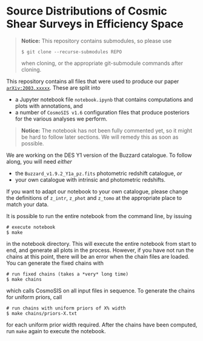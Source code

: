 Source Distributions of Cosmic Shear Surveys in Efficiency Space
================================================================

> **Notice:** This repository contains submodules, so please use
>
>     $ git clone --recurse-submodules REPO
>
> when cloning, or the appropriate git-submodule commands after cloning.

This repository contains all files that were used to produce our paper
[`arXiv:2003.xxxxx`](https://arxiv.org/abs/2003.xxxxx). These are split into

- a Jupyter notebook file ``notebook.ipynb`` that contains computations and
  plots with annotations, and
- a number of ``CosmoSIS v1.6`` configuration files that produce posteriors for
  the various analyses we perform.

> **Notice:** The notebook has not been fully commented yet, so it might be
> hard to follow later sections. We will remedy this as soon as possible.

We are working on the DES Y1 version of the Buzzard catalogue. To follow along,
you will need _either_

- the `Buzzard_v1.9.2_Y1a_pz.fits` photometric redshift catalogue, _or_
- your own catalogue with intrinsic and photometric redshifts.

If you want to adapt our notebook to your own catalogue, please change the
definitions of `z_intr`, `z_phot` and `z_tomo` at the appropriate place to
match your data.

It is possible to run the entire notebook from the command line, by issuing

    # execute notebook
    $ make

in the notebook directory. This will execute the entire notebook from start to
end, and generate all plots in the process. However, if you have not run the
chains at this point, there will be an error when the chain files are loaded.
You can generate the fixed chains with

    # run fixed chains (takes a *very* long time)
    $ make chains

which calls CosmoSIS on all input files in sequence. To generate the chains for
uniform priors, call

    # run chains with uniform priors of X% width
    $ make chains/priors-X.txt

for each uniform prior width required.  After the chains have been computed,
run `make` again to execute the notebook.
